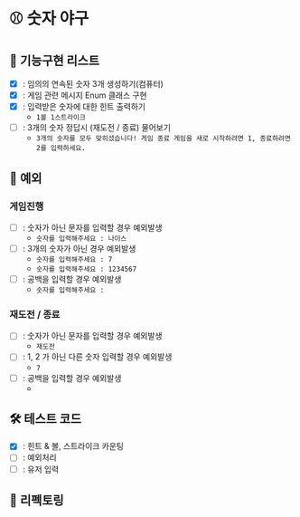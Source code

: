 # ⚾️ 숫자 야구

## 📗 기능구현 리스트
- [X] : 임의의 연속된 숫자 3개 생성하기(컴퓨터)
- [X] : 게임 관련 메시지 Enum 클래스 구현
- [X] : 입력받은 숫자에 대한 힌트 출력하기
    - `1볼 1스트라이크`
- [ ] : 3개의 숫자 정답시 (재도전 / 종료) 물어보기
    - `3개의 숫자를 모두 맞히셨습니다! 게임 종료
      게임을 새로 시작하려면 1, 종료하려면 2를 입력하세요.`

## 📕 예외

### 게임진행
- [ ] : 숫자가 아닌 문자를 입력할 경우 예외발생
    - `숫자를 입력해주세요 : 나이스`
- [ ] : 3개의 숫자가 아닌 경우 예외발생
    - `숫자를 입력해주세요 : 7`
    - `숫자를 입력해주세요 : 1234567`
- [ ] : 공백을 입력할 경우 예외발생
    - `숫자를 입력해주세요 : `

### 재도전 / 종료
- [ ] : 숫자가 아닌 문자를 입력할 경우 예외발생
    - `재도전`
- [ ] : 1, 2 가 아닌 다른 숫자 입력할 경우 예외발생
    - `7`
- [ ] : 공백을 입력할 경우 예외발생
    - ` `

## 🛠 테스트 코드
- [X] : 힌트 & 볼, 스트라이크 카운팅
- [ ] : 예외처리
- [ ] : 유저 입력

## 📖 리펙토링